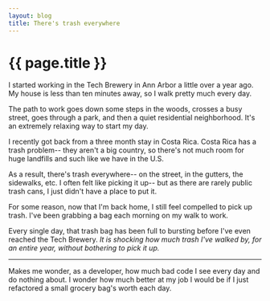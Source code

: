 ```yaml
---
layout: blog
title: There's trash everywhere
---
```


# {{ page.title }}

I started working in the Tech Brewery in Ann Arbor a little over a year ago. My
house is less than ten minutes away, so I walk pretty much every day.

The path to work goes down some steps in the woods, crosses a busy street, goes
through a park, and then a quiet residential neighborhood. It's an extremely
relaxing way to start my day. 

I recently got back from a three month stay in Costa Rica. Costa Rica has
a trash problem-- they aren't a big country, so there's not much room for huge
landfills and such like we have in the U.S. 

As a result, there's trash everywhere-- on the street, in the gutters, the
sidewalks, etc. I often felt like picking it up-- but as there are rarely
public trash cans, I just didn't have a place to put it.

For some reason, now that I'm back home, I still feel compelled to pick up
trash. I've been grabbing a bag each morning on my walk to work.

Every single day, that trash bag has been full to bursting before I've even
reached the Tech Brewery. *It is shocking how much trash I've walked by, for an
entire year, without bothering to pick it up.*

* * *
  
Makes me wonder, as a developer, how much bad code I see every day and do
nothing about. I wonder how much better at my job I would be if I just
refactored a small grocery bag's worth each day. 
